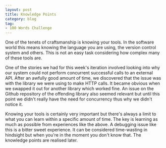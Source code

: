 ```yaml
---
layout: post
title: Knowledge Points
category: blog
tag:
- 100 Words Challenge
---
```

One of the tenets of craftsmanship is knowing your tools. In the software world this means knowing the language you are using, the version control system and others. This is not an easy task considering how complex many of these tools are.

One of the stories we had for this week's iteration involved looking into why our system could not perform concurrent successful calls to an external API. After an awfully good amount of time, we discovered that the issue was with the library we were using to make HTTP calls. It became obvious when we swapped it out for another library which worked fine. An issue on the Github repository of the offending library also seemed relevant but until this point we didn't really have the need for concurrency thus why we didn't notice it.

Knowing your tools is certainly very important but there's always a limit to what you can learn within a specific amount of time. The key is learning as much as possible from experiences like the above. A debugging issue like this is a bitter sweet experience. It can be considered time-wasting in hindsight but when you're in the moment you don't know that. The knowledge points are realised later.
